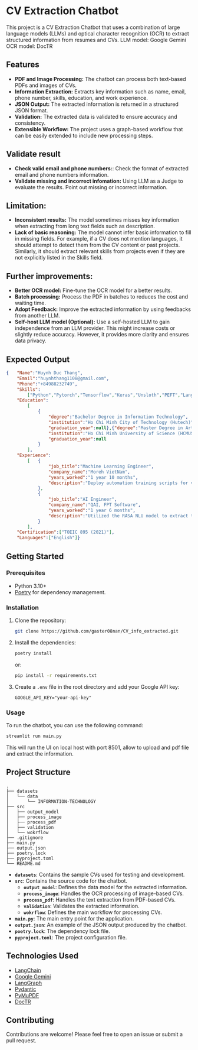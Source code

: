 # CV Extraction Chatbot

This project is a CV Extraction Chatbot that uses a combination of large language models (LLMs) and optical character recognition (OCR) to extract structured information from resumes and CVs.
LLM model: Google Gemini
OCR model: DocTR

## Features

*   **PDF and Image Processing:** The chatbot can process both text-based PDFs and images of CVs.
*   **Information Extraction:** Extracts key information such as name, email, phone number, skills, education, and work experience.
*   **JSON Output:** The extracted information is returned in a structured JSON format.
*   **Validation:** The extracted data is validated to ensure accuracy and consistency.
*   **Extensible Workflow:** The project uses a graph-based workflow that can be easily extended to include new processing steps.

## Validate result

* **Check valid email and phone numbers:**: Check the format of extracted email and phone numbers information.
* **Validate missing and incorrect infomation:** Using LLM as a Judge to evaluate the results. Point out missing or incorrect information.

## Limitation:

* **Inconsistent results:** The model sometimes misses key information when extracting from long text fields such as description.
* **Lack of basic reasoning:** The model cannot infer basic information to fill in missing fields. For example, if a CV does not mention languages, it should attempt to detect them from the CV content or past projects. Similarly, it should extract relevant skills from projects even if they are not explicitly listed in the Skills field.

## Further improvements:

* **Better OCR model:** Fine-tune the OCR model for a better results.
* **Batch processing:** Process the PDF in batches to reduces the cost and waiting time.
* **Adopt Feedback:** Improve the extracted information by using feedbacks from another LLM.
* **Self-host LLM model (Optional):** Use a self-hosted LLM to gain independence from an LLM provider. This might increase costs or slightly reduce accuracy. However, it provides more clarity and ensures data privacy.

## Expected Output
```json
{   "Name":"Huynh Duc Thang",
    "Email":"huynhthang1108@gmail.com",
    "Phone":"+84988232749",
    "Skills":
        ["Python","Pytorch","Tensorflow","Keras","Unsloth","PEFT","LangChain","vLLM","Transformers","PineCone","ChromaDB","AWS","Azure","FastAPI","TensorRT","Docker","Numpy","Pandas","nltk","Legal research and writing","Computer Vision","Natural Language Processing (NLP)","Large Language Models (LLMs)","Image Generation"],
    "Education":
        [
            {
                "degree":"Bachelor Degree in Information Technology",
                "institution":"Ho Chi Minh City of Technology (Hutech)",
                "graduation_year":null},{"degree":"Master Degree in Artificial Inteligent",
                "institution":"Ho Chi Minh University of Science (HCMUS)",
                "graduation_year":null
            }
        ],
    "Experience":
        [   {
                "job_title":"Machine Learning Engineer",
                "company_name":"Moreh VietNam",
                "years_worked":"1 year 10 months",
                "description":"Deploy automation training scripts for various Hugging Face models. Training and fine-tuning model. Quantization model weights. Enhance the performance of diffusion-based models 20% faster. Visualize tensors flow of Stable Diffusion model architectures (SD3, SDXL)."
            },
            {
                "job_title":"AI Engineer",
                "company_name":"QAI, FPT Software",
                "years_worked":"1 year 6 months",
                "description":"Utilized the RASA NLU model to extract the product information in Vietnamese. Deployed models to Azure virtual machine and developed API to interact with the model."
            }
        ],
    "Certification":["TOEIC 895 (2021)"],
    "Languages":["English"]}
```

## Getting Started

### Prerequisites

*   Python 3.10+
*   [Poetry](https://python-poetry.org/) for dependency management.

### Installation

1.  Clone the repository:
    ```bash
    git clone https://github.com/gaster08nan/CV_info_extracted.git
    ```
2. Install the dependencies:
    ```bash
    poetry install
    ```
    or:
    ```bash
    pip install -r requirements.txt
    ```
3.  Create a `.env` file in the root directory and add your Google API key:
    ```
    GOOGLE_API_KEY="your-api-key"
    ```

### Usage

To run the chatbot, you can use the following command:

```bash
streamlit run main.py
```

This will run the UI on local host with port 8501, allow to upload and pdf file and extract the information.

## Project Structure

```
.
├── datasets
│   └── data
│       └── INFORMATION-TECHNOLOGY
├── src
│   ├── output_model
│   ├── process_image
│   ├── process_pdf
│   ├── validation
│   └── wokrflow
├── .gitignore
├── main.py
├── output.json
├── poetry.lock
├── pyproject.toml
└── README.md
```

*   **`datasets`**: Contains the sample CVs used for testing and development.
*   **`src`**: Contains the source code for the chatbot.
    *   **`output_model`**: Defines the data model for the extracted information.
    *   **`process_image`**: Handles the OCR processing of image-based CVs.
    *   **`process_pdf`**: Handles the text extraction from PDF-based CVs.
    *   **`validation`**: Validates the extracted information.
    *   **`wokrflow`**: Defines the main workflow for processing CVs.
*   **`main.py`**: The main entry point for the application.
*   **`output.json`**: An example of the JSON output produced by the chatbot.
*   **`poetry.lock`**: The dependency lock file.
*   **`pyproject.toml`**: The project configuration file.

## Technologies Used

*   [LangChain](https://python.langchain.com/v0.2/docs/introduction/)
*   [Google Gemini](https://deepmind.google/technologies/gemini/)
*   [LangGraph](https://langchain-ai.github.io/langgraph/)
*   [Pydantic](https://docs.pydantic.dev/)
*   [PyMuPDF](https://pymupdf.readthedocs.io/en/latest/)
*   [DocTR](https://mindee.github.io/doctr/)

## Contributing

Contributions are welcome! Please feel free to open an issue or submit a pull request.
